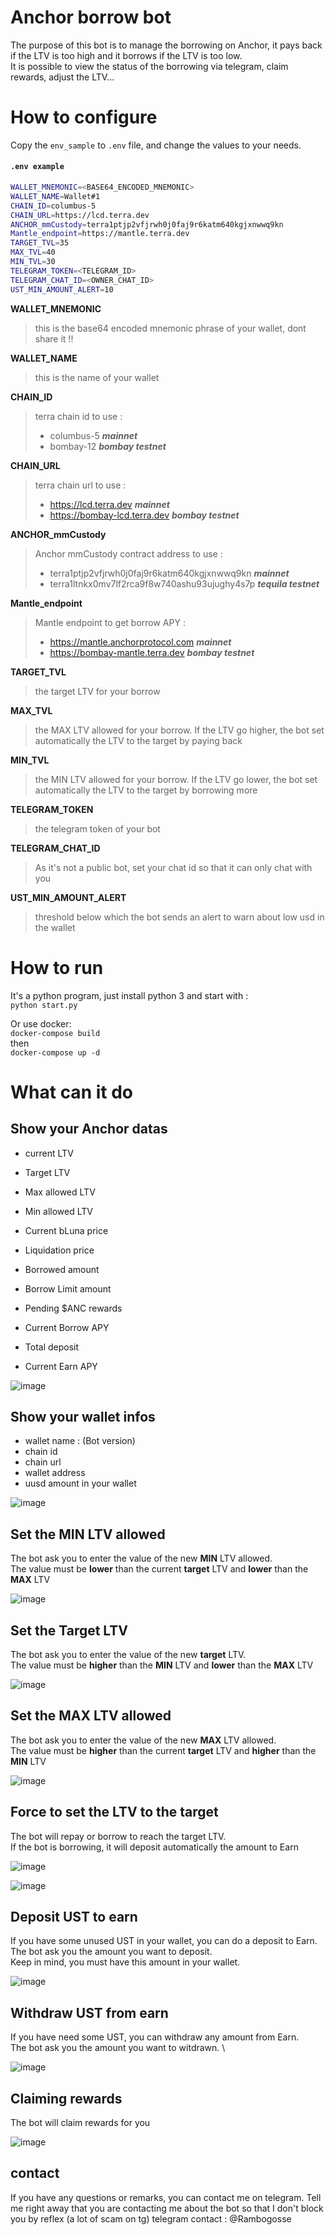 # Anchor borrow bot

The purpose of this bot is to manage the borrowing on Anchor, it pays back if the LTV is too high and it borrows if the LTV is too low. \
It is possible to view the status of the borrowing via telegram, claim rewards, adjust the LTV...

# How to configure
Copy the `env_sample` to `.env` file, and change the values to your needs.

#### **`.env example`**
``` bash
WALLET_MNEMONIC=<BASE64_ENCODED_MNEMONIC>
WALLET_NAME=Wallet#1
CHAIN_ID=columbus-5
CHAIN_URL=https://lcd.terra.dev
ANCHOR_mmCustody=terra1ptjp2vfjrwh0j0faj9r6katm640kgjxnwwq9kn
Mantle_endpoint=https://mantle.terra.dev
TARGET_TVL=35
MAX_TVL=40
MIN_TVL=30
TELEGRAM_TOKEN=<TELEGRAM_ID>
TELEGRAM_CHAT_ID=<OWNER_CHAT_ID>
UST_MIN_AMOUNT_ALERT=10
```
**WALLET_MNEMONIC**
> this is the base64 encoded mnemonic phrase of your wallet, dont share it !!

**WALLET_NAME**
> this is the name of your wallet

**CHAIN_ID**
> terra chain id to use :
> - columbus-5 ***mainnet***
> - bombay-12 ***bombay testnet***

**CHAIN_URL**
> terra chain url to use :
> - https://lcd.terra.dev ***mainnet***
> - https://bombay-lcd.terra.dev ***bombay testnet***

**ANCHOR_mmCustody**
> Anchor mmCustody contract address to use :
> - terra1ptjp2vfjrwh0j0faj9r6katm640kgjxnwwq9kn ***mainnet***
> - terra1ltnkx0mv7lf2rca9f8w740ashu93ujughy4s7p ***tequila testnet***

**Mantle_endpoint**
> Mantle endpoint to get borrow APY :
> - https://mantle.anchorprotocol.com ***mainnet***
> - https://bombay-mantle.terra.dev ***bombay testnet***


**TARGET_TVL**
> the target LTV for your borrow

**MAX_TVL**
> the MAX LTV allowed for your borrow. If the LTV go higher, the bot set automatically the LTV to the target by paying back

**MIN_TVL**
> the MIN LTV allowed for your borrow. If the LTV go lower, the bot set automatically the LTV to the target by borrowing more

**TELEGRAM_TOKEN**
> the telegram token of your bot

**TELEGRAM_CHAT_ID**
> As it's not a public bot, set your chat id so that it can only chat with you

**UST_MIN_AMOUNT_ALERT**
> threshold below which the bot sends an alert to warn about low usd in the wallet






# How to run

It's a python program, just install python 3 and start with : \
`python start.py`

Or use docker: \
`docker-compose build` \
then \
`docker-compose up -d`




# What can it do

## Show your Anchor datas
- current LTV
- Target LTV
- Max allowed LTV
- Min allowed LTV
- Current bLuna price
- Liquidation price
- Borrowed amount
- Borrow Limit amount
- Pending $ANC rewards
- Current Borrow APY

- Total deposit
- Current Earn APY

![image](./imgs/anchor_infos.png)

## Show your wallet infos
- wallet name : (Bot version)
- chain id
- chain url
- wallet address
- uusd amount in your wallet 

![image](./imgs/wallet.png)

## Set the MIN LTV allowed

 The bot ask you to enter the value of the new **MIN** LTV allowed. \
 The value must be **lower** than the current **target** LTV and **lower** than the **MAX** LTV

![image](./imgs/min_tvl.png)


## Set the Target LTV

 The bot ask you to enter the value of the new **target** LTV. \
 The value must be **higher** than the **MIN** LTV and **lower** than the **MAX** LTV

![image](./imgs/target_tvl.png)


 ## Set the MAX LTV allowed

 The bot ask you to enter the value of the new **MAX** LTV allowed. \
 The value must be **higher** than the current **target** LTV and **higher** than the **MIN** LTV

![image](./imgs/max_tvl.png)


## Force to set the LTV to the target
The bot will repay or borrow to reach the target LTV. \
If the bot is borrowing, it will deposit automatically the amount to Earn

![image](./imgs/fetch_tvl_1.png)


![image](./imgs/fetch_tvl_2.png)


## Deposit UST to earn
If you have some unused UST in your wallet, you can do a deposit to Earn. \
The bot ask you the amount you want to deposit. \
Keep in mind, you must have this amount in your wallet.

![image](./imgs/deposit.png)

## Withdraw UST from earn
If you have need some UST, you can withdraw any amount from Earn. \
The bot ask you the amount you want to witdrawn. \

![image](./imgs/withdraw.png)



## Claiming rewards
The bot will claim rewards for you

![image](./imgs/rewards.png)


## contact
If you have any questions or remarks, you can contact me on telegram.
Tell me right away that you are contacting me about the bot so that I don't block you by reflex (a lot of scam on tg)
telegram contact : @Rambogosse
